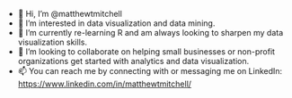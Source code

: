 - 👋 Hi, I’m @matthewtmitchell
- 👀 I’m interested in data visualization and data mining.
- 🌱 I’m currently re-learning R and am always looking to sharpen my data visualization skills.
- 💞️ I’m looking to collaborate on helping small businesses or non-profit organizations get started with analytics and data visualization.
- 📫 You can reach me by connecting with or messaging me on LinkedIn: https://www.linkedin.com/in/matthewtmitchell/

<!---
matthewtmitchell/matthewtmitchell is a ✨ special ✨ repository because its `README.md` (this file) appears on your GitHub profile.
You can click the Preview link to take a look at your changes.
--->
